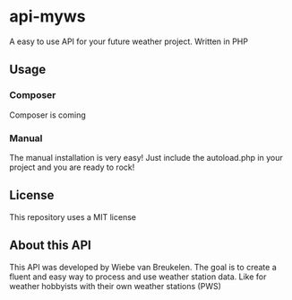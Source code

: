 # api-myws

A easy to use API for your future weather project.
Written in PHP

## Usage

### Composer
Composer is coming

### Manual
The manual installation is very easy! Just include the autoload.php in your project and you are ready to rock!

## License

This repository uses a MIT license

## About this API

This API was developed by Wiebe van Breukelen. The goal is to create a fluent and easy way to process and use weather station data. Like for weather hobbyists with their own weather stations (PWS)
